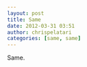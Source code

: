 ```yaml
---
layout: post
title: Same
date: 2012-03-31 03:51
author: chrispelatari
categories: [same, same]
---
```

Same.
